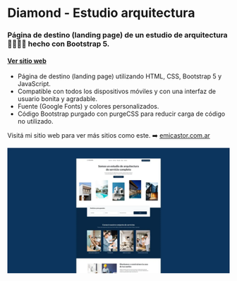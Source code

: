 # Diamond - Estudio arquitectura
### Página de destino (landing page) de un estudio de arquitectura 📐👷🏻‍♀️ hecho con Bootstrap 5.
#### [Ver sitio web](https://.netlify.app/)

- Página de destino (landing page) utilizando HTML, CSS, Bootstrap 5 y JavaScript.
- Compatible con todos los dispositivos móviles y con una interfaz de usuario bonita y agradable.
- Fuente (Google Fonts) y colores personalizados.
- Código Bootstrap purgado con purgeCSS para reducir carga de código no utilizado. 

Visitá mi sitio web para ver más sitios como este. ➡️ [emicastor.com.ar](https://emicastor.com.ar)

![Captura de pantalla del sitio web Diamond](/assets/img/preview.webp)